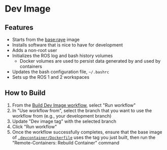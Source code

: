 # Dev Image

## Features

- Starts from the [base:raye](../base/raye/) image
- Installs software that is nice to have for development
- Adds a non-root user
- Initializes the ROS log and bash history volumes
    - Docker volumes are used to persist data generated by and used by containers
- Updates the bash configuration file, `~/.bashrc`
- Sets up the ROS 1 and 2 workspaces

## How to Build

1. From the [Build Dev Image workflow](https://github.com/UBCSailbot/sailbot_workspace/actions/workflows/build-dev-image.yaml),
select "Run workflow"
2. In "Use workflow from", select the branch that you want to use the workflow from (e.g., your development branch)
3. Update "Dev image tag" with the selected branch
4. Click "Run workflow"
5. Once the workflow successfully completes, ensure that the base image of [`.devcontainer/Dockerfile`](../Dockerfile)
   uses the tag you just built, then run the "Remote-Containers: Rebuild Container" command
